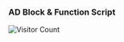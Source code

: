 ### AD Block & Function Script

![Visitor Count](https://profile-counter.glitch.me/ddgksf2013/count.svg)
